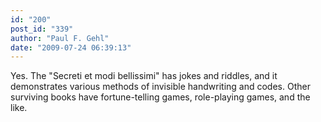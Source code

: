 ```yaml
---
id: "200"
post_id: "339"
author: "Paul F. Gehl"
date: "2009-07-24 06:39:13"
---
```

Yes. The "Secreti et modi bellissimi" has jokes and riddles, and it demonstrates various methods of invisible handwriting and codes. Other surviving books have fortune-telling games, role-playing games, and the like.
